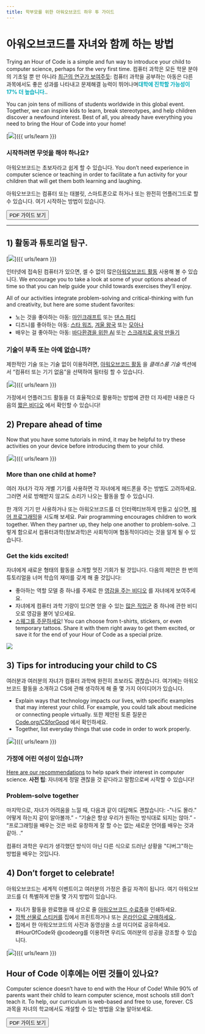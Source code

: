 ```yaml
---
title: 학부모를 위한 아워오브코드 하우 투 가이드
---
```


# 아워오브코드를 자녀와 함께 하는 방법

Trying an Hour of Code is a simple and fun way to introduce your child to computer science, perhaps for the very first time. 컴퓨터 과학은 모든 학문 분야의 기초일 뿐 만 아니라 [최근의 연구가 보여주듯](https://medium.com/@codeorg/cs-helps-students-outperform-in-school-college-and-workplace-66dd64a69536): 컴퓨터 과학을 공부하는 아동은 다른 과목에서도 좋은 성과를 나타내고 문제해결 능력이 뛰어나며<font color="00adbc"><b>대학에 진학할 가능성이 17% 더 높습니다.</b></font>.

You can join tens of millions of students worldwide in this global event. Together, we can inspire kids to learn, break stereotypes, and help children discover a newfound interest. Best of all, you already have everything you need to bring the Hour of Code into your home!

[![](/images/fit-600/Marketing/mother-helping-her-daughter-use-a-laptop-4260325.jpg)]({{ urls/learn }})

<h3>시작하려면 무엇을 해야 하나요?</h3>

아워오브코드는 초보자라고 쉽게 할 수 있습니다. You don’t need experience in computer science or teaching in order to facilitate a fun activity for your children that will get them both learning and laughing.

아워오브코드는 컴퓨터 또는 태블릿, 스마트폰으로 하거나 또는 완전히 언플러그드로 할 수 있습니다. 여기 시작하는 방법이 있습니다.

[<button>PDF 가이드 보기</button>](https://hourofcode.com/files/HourofCode-Parent-How-To.pdf)

* * *

## 1) 활동과 튜토리얼 탐구.

[![](/images/fit-600/tutorials.png)]({{ urls/learn }})

인터넷에 접속된 컴퓨터가 있으면, 셀 수 없이 많은[아워오브코드 활동](https://hourofcode.com/us/learn) 사용해 볼 수 있습니다. We encourage you to take a look at some of your options ahead of time so that you can help guide your child towards exercises they’ll enjoy.

All of our activities integrate problem-solving and critical-thinking with fun and creativity, but here are some student favorites:

- 노는 것을 좋아하는 아동: [마인크래프트](https://code.org/minecraft) 또는 [댄스 파티](https://code.org/dance)
- 디즈니를 좋아하는 아동: [스타 워즈](https://code.org/starwars), [겨울 왕국](https://studio.code.org/s/frozen/stage/1/puzzle/1) 또는 [모아나](https://partners.disney.com/hour-of-code?cds&cmp=vanity%7Cnatural%7Cus%7Cmoanahoc%7C)
- 배우는 걸 좋아하는 아동: [바다환경을 위한 AI](https://code.org/oceans) 또는 [스크래치로 음악 만들기](https://scratch.mit.edu/projects/editor/?tutorial=music&utm_source=codeorg)

<h3>기술이 부족 또는 아예 없습니까?</h3>

제한적인 기술 또는 기술 없이 이용하려면, [아워오브코드 활동](https://hourofcode.com/us/learn) 을 *클래스룸 기술* 섹션에서 “컴퓨터 또는 기기 없음”을 선택하여 필터링 할 수 있습니다.

[![](/images/fit-500/Marketing/filtering-activities-hoc.jpg)]({{ urls/learn }})

가정에서 언플러그드 활동을 더 효율적으로 활용하는 방법에 관한 더 자세한 내용은 다음의 [짧은 비디오](https://www.youtube.com/playlist?list=PLzdnOPI1iJNcpfa4LtbaIl35gqir_5XUu) 에서 확인할 수 있습니다!

## 2) Prepare ahead of time

Now that you have some tutorials in mind, it may be helpful to try these activities on your device before introducing them to your child.

[![](/images/fit-600/Marketing/father-and-children-looking-at-a-laptop-4260749.jpg)]({{ urls/learn }})

<h3>More than one child at home?</h3>

여러 자녀가 각자 개별 기기를 사용하면 각 자녀에게 헤드폰을 주는 방법도 고려하세요. 그러면 서로 방해받지 않고도 소리가 나오는 활동을 할 수 있습니다. 

한 개의 기기 만 사용하거나 또는 아워오브코드를 더 인터랙티브하게 만들고 싶으면, [페어 프로그래밍](https://www.youtube.com/watch?v=vgkahOzFH2Q)을 시도해 보세요. Pair programming encourages children to work together. When they partner up, they help one another to problem-solve. 그렇게 함으로서 컴퓨터과학(정보과학)은 사회적이며 협동적이다라는 것을 알게 될 수 있습니다.

<h3>Get the kids excited! </h3>

자녀에게 새로운 형태의 활동을 소개할 멋진 기회가 될 것입니다. 다음의 제안은 한 번의 튜토리얼을 너머 학습의 재미를 갖게 해 줄 것입니다:

- 좋아하는 역할 모델 중 하나를 주제로 한 [영감을 주는 비디오](https://www.youtube.com/playlist?list=PLzdnOPI1iJNcadqJAZnbDYShie4gLZQQJ) 를 자녀에게 보여주세요.
- 자녀에게 컴퓨터 과학 기량이 있으면 얻을 수 있는 [많은 직업군](https://www.youtube.com/playlist?list=PLzdnOPI1iJNfpD8i4Sx7U0y2MccnrNZuP) 중 하나에 관한 비디오로 영감을 불어 넣으세요.
- [스웨그를 주문하세요](https://store.code.org/)! You can choose from t-shirts, stickers, or even temporary tattoos. Share it with them right away to get them excited, or save it for the end of your Hour of Code as a special prize. 

<a href="https://store.code.org/" target="_blank"><img src="/images/fit-500/Marketing/hourofcodestore.jpg"></a>

## 3) Tips for introducing your child to CS

여러분과 여러분의 자녀가 컴퓨터 과학에 완전히 초보라도 괜찮습니다. 여기에는 아워오브코드 활동을 소개하고 CS에 관해 생각하게 해 줄 몇 가지 아이디어가 있습니다.

- Explain ways that technology impacts our lives, with specific examples that may interest your child. For example, you could talk about medicine or connecting people virtually. 또한 제안된 토론 질문은 [Code.org/CSforGood](https://code.org/csforgood) 에서 확인하세요.
- Together, list everyday things that use code in order to work properly.

[![](/images/fit-600/Marketing/girl-sitting-on-sofa-while-using-tablet-computer-4144035.jpg)]({{ urls/learn }})

<h3>가정에 어린 여성이 있습니까?</h3>

<a href="https://code.org/girls">Here are our recommendations</a> to help spark their interest in computer science. **사전 팁**: 자녀에게 정말 괜찮을 것 같다라고 말함으로써 시작할 수 있습니다!

<h3>Problem-solve together</h3>

마지막으로, 자녀가 어려움을 느낄 때, 다음과 같이 대답해도 괜찮습니다: -"나도 몰라." 어떻게 하는지 같이 알아볼까.” - “기술은 항상 우리가 원하는 방식대로 되지는 않아.” - “프로그래밍을 배우는 것은 바로 유창하게 잘 할 수는 없는 새로운 언어를 배우는 것과 같아. .”

컴퓨터 과학은 우리가 생각했던 방식이 아닌 다른 식으로 드러난 상황을 "디버그"하는 방법을 배우는 것입니다.

## 4) Don’t forget to celebrate!

아워오브코드는 세계적 이벤트이고 여러분의 가정은 즐길 자격이 됩니다. 여기 아워오브코드를 더 특별하게 만들 몇 가지 방법이 있습니다.

- 자녀가 활동을 완료했을 때 상으로 줄 [아워오브코드 수료증](https://staging.code.org/certificates)을 인쇄하세요. 
- [깜짝 선물로 스티커를](https://staging.hourofcode.com/us/promote/resources#stickers) 집에서 프린트하거나 또는 [온라인으로 구매하세요 ](https://store.code.org/). 
- 집에서 한 아워오브코드의 사진과 동영상을 소셜 미디어로 공유하세요. #HourOfCode와 @codeorg를 이용하면 우리도 여러분의 성공을 강조할 수 있습니다.

[![](/images/fit-600/Marketing/g8TUlHzF.jpeg)]({{ urls/learn }})

<h2>Hour of Code 이후에는 어떤 것들이 있나요?</h2>

Computer science doesn’t have to end with the Hour of Code! While 90% of parents want their child to learn computer science, most schools still don’t teach it. To help, our curriculum is web-based and free to use, forever. [](https://code.org/yourschool)CS 과목을 자녀의 학교에서도 개설할 수 있는 방법을 오늘 알아보세요.

[<button>PDF 가이드 보기</button>](https://hourofcode.com/files/HourofCode-Parent-How-To.pdf)